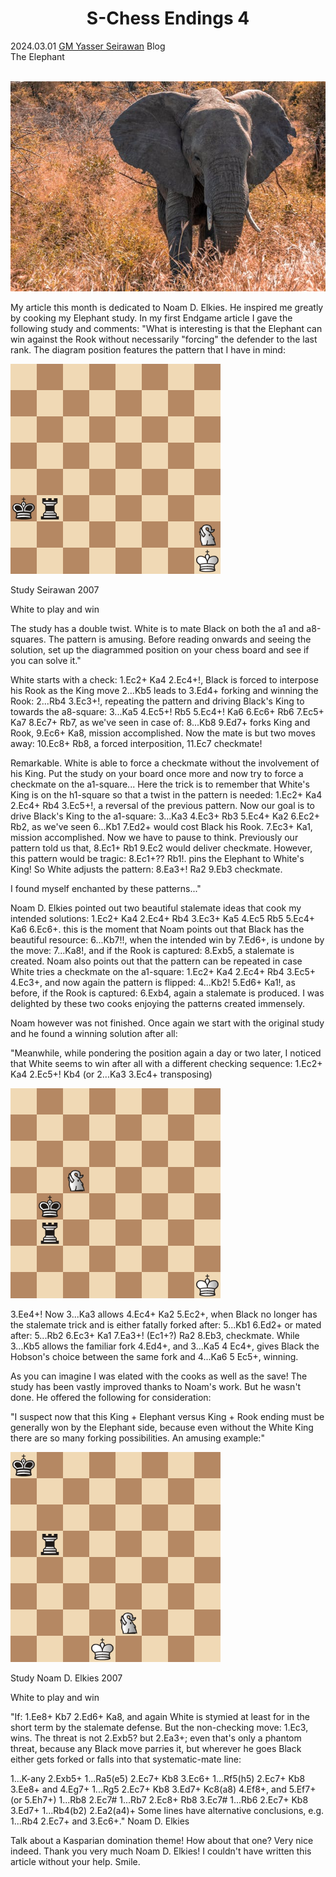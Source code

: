 <h1 align="center">S-Chess Endings 4</h1>
<div class="meta-headline">
    <div class= "meta">
        <span class="text">2024.03.01</span>
        <span class="text"><a href="/@/yasser-seirawan">GM Yasser Seirawan</a></span>
        <span class="text">Blog</span>
    </div>
    <div class= "headline">The Elephant</div>
</div>
</br>

<p align="center">
  <img src="https://github.com/gbtami/pychess-variants/blob/master/static/images/pexels-renato-conti-2677849.jpg">
</p>

My article this month is dedicated to Noam D. Elkies. He inspired me greatly by cooking my Elephant study. In my first Endgame article I gave the following study and comments: "What is interesting is that the Elephant can win against the Rook without necessarily "forcing" the defender to the last rank. The diagram position features the pattern that I have in mind:

<img src="https://github.com/gbtami/pychess-variants/blob/master/static/images/SchessEndings4/diagram1.png" width="336" height="336">

Study Seirawan 2007

White to play and win

The study has a double twist. White is to mate Black on both the a1 and a8-squares. The pattern is amusing. Before reading onwards and seeing the solution, set up the diagrammed position on your chess board and see if you can solve it."

White starts with a check: 1.Ec2+ Ka4 2.Ec4+!, Black is forced to interpose his Rook as the King move 2...Kb5 leads to 3.Ed4+ forking and winning the Rook: 2...Rb4 3.Ec3+!, repeating the pattern and driving Black's King to towards the a8-square: 3...Ka5 4.Ec5+! Rb5 5.Ec4+! Ka6 6.Ec6+ Rb6 7.Ec5+ Ka7 8.Ec7+ Rb7, as we've seen in case of: 8...Kb8 9.Ed7+ forks King and Rook, 9.Ec6+ Ka8, mission accomplished. Now the mate is but two moves away: 10.Ec8+ Rb8, a forced interposition, 11.Ec7 checkmate!

Remarkable. White is able to force a checkmate without the involvement of his King. Put the study on your board once more and now try to force a checkmate on the a1-square... Here the trick is to remember that White's King is on the h1-square so that a twist in the pattern is needed: 1.Ec2+ Ka4 2.Ec4+ Rb4 3.Ec5+!, a reversal of the previous pattern. Now our goal is to drive Black's King to the a1-square: 3...Ka3 4.Ec3+ Rb3 5.Ec4+ Ka2 6.Ec2+ Rb2, as we've seen 6...Kb1 7.Ed2+ would cost Black his Rook. 7.Ec3+ Ka1, mission accomplished. Now we have to pause to think. Previously our pattern told us that, 8.Ec1+ Rb1 9.Ec2 would deliver checkmate. However, this pattern would be tragic: 8.Ec1+?? Rb1!. pins the Elephant to White's King! So White adjusts the pattern: 8.Ea3+! Ra2 9.Eb3 checkmate.

I found myself enchanted by these patterns..."

Noam D. Elkies pointed out two beautiful stalemate ideas that cook my intended solutions: 1.Ec2+ Ka4 2.Ec4+ Rb4 3.Ec3+ Ka5 4.Ec5 Rb5 5.Ec4+ Ka6 6.Ec6+. this is the moment that Noam points out that Black has the beautiful resource: 6...Kb7!!, when the intended win by 7.Ed6+, is undone by the move: 7...Ka8!, and if the Rook is captured: 8.Exb5, a stalemate is created. Noam also points out that the pattern can be repeated in case White tries a checkmate on the a1-square: 1.Ec2+ Ka4 2.Ec4+ Rb4 3.Ec5+ 4.Ec3+, and now again the pattern is flipped: 4...Kb2! 5.Ed6+ Ka1!, as before, if the Rook is captured: 6.Exb4, again a stalemate is produced. I was delighted by these two cooks enjoying the patterns created immensely.

Noam however was not finished. Once again we start with the original study and he found a winning solution after all:

"Meanwhile, while pondering the position again a day or two later, I noticed that White seems to win after all with a different checking sequence: 1.Ec2+ Ka4 2.Ec5+! Kb4 (or 2...Ka3 3.Ec4+ transposing)

<img src="https://github.com/gbtami/pychess-variants/blob/master/static/images/SchessEndings4/diagram2.png" width="336" height="336">

3.Ee4+! Now 3...Ka3 allows 4.Ec4+ Ka2 5.Ec2+, when Black no longer has the stalemate trick and is either fatally forked after: 5...Kb1 6.Ed2+ or mated after: 5...Rb2 6.Ec3+ Ka1 7.Ea3+! (Ec1+?) Ra2 8.Eb3, checkmate. While 3...Kb5 allows the familiar fork 4.Ed4+, and 3...Ka5 4 Ec4+, gives Black the Hobson's choice between the same fork and 4...Ka6 5 Ec5+, winning.

As you can imagine I was elated with the cooks as well as the save! The study has been vastly improved thanks to Noam's work. But he wasn't done. He offered the following for consideration:

"I suspect now that this King + Elephant versus King + Rook ending must be generally won by the Elephant side, because even without the White King there are so many forking possibilities. An amusing example:"

<img src="https://github.com/gbtami/pychess-variants/blob/master/static/images/SchessEndings4/diagram3.png" width="336" height="336">

Study Noam D. Elkies 2007

White to play and win

"If: 1.Ee8+ Kb7 2.Ed6+ Ka8, and again White is stymied at least for in the short term by the stalemate defense. But the non-checking move: 1.Ec3, wins. The threat is not 2.Exb5? but 2.Ea3+; even that's only a phantom threat, because any Black move parries it, but wherever he goes Black either gets forked or falls into that systematic-mate line:

1...K-any 2.Exb5+
1...Ra5(e5) 2.Ec7+ Kb8 3.Ec6+
1...Rf5(h5) 2.Ec7+ Kb8 3.Ee8+ and 4.Eg7+
1...Rg5 2.Ec7+ Kb8 3.Ed7+ Kc8(a8) 4.Ef8+, and 5.Ef7+ (or 5.Eh7+)
1...Rb8 2.Ec7#
1...Rb7 2.Ec8+ Rb8 3.Ec7#
1...Rb6 2.Ec7+ Kb8 3.Ed7+
1...Rb4(b2) 2.Ea2(a4)+
Some lines have alternative conclusions, e.g. 1...Rb4 2.Ec7+ and 3.Ec6+." Noam D. Elkies

Talk about a Kasparian domination theme! How about that one? Very nice indeed. Thank you very much Noam D. Elkies! I couldn't have written this article without your help. Smile.
